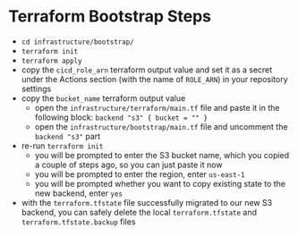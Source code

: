 # Terraform Bootstrap Steps
  - `cd infrastructure/bootstrap/`
  - `terraform init`
  - `terraform apply`
  - copy the `cicd_role_arn` terraform output value and set it as a secret under the Actions section (with the name of `ROLE_ARN`) in your repository settings
  - copy the `bucket_name` terraform output value
    - open the `infrastructure/terraform/main.tf` file and paste it in the following block: `backend "s3" { bucket = "" }`
    - open the `infrastructure/bootstrap/main.tf` file and uncomment the `backend "s3"` part 
  - re-run `terraform init`
    - you will be prompted to enter the S3 bucket name, which you copied a couple of steps ago, so you can just paste it now
    - you will be prompted to enter the region, enter `us-east-1`
    - you will be prompted whether you want to copy existing state to the new backend, enter `yes`
  - with the `terraform.tfstate` file successfully migrated to our new S3 backend, you can safely delete the local `terraform.tfstate` and `terraform.tfstate.backup` files